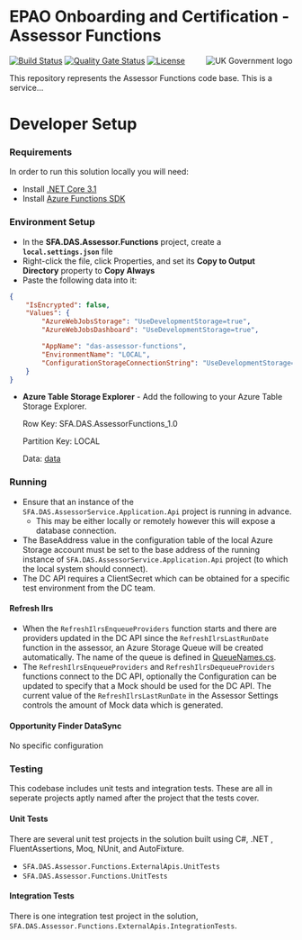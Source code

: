 #  EPAO Onboarding and Certification - Assessor Functions
<img src="https://avatars.githubusercontent.com/u/9841374?s=200&v=4" align="right" alt="UK Government logo">

[![Build Status](https://sfa-gov-uk.visualstudio.com/Digital%20Apprenticeship%20Service/_apis/build/status/das-assessor-functions?repoName=SkillsFundingAgency%2Fdas-assessor-functions&branchName=master)](https://sfa-gov-uk.visualstudio.com/Digital%20Apprenticeship%20Service/_build/latest?definitionId=2539&repoName=SkillsFundingAgency%2Fdas-assessor-functions&branchName=master)
[![Quality Gate Status](https://sonarcloud.io/api/project_badges/measure?project=SkillsFundingAgency_das-assessor-functions&metric=alert_status)](https://sonarcloud.io/project/overview?id=SkillsFundingAgency_das-assessor-functions)
[![License](https://img.shields.io/badge/license-MIT-lightgrey.svg?longCache=true&style=flat-square)](https://en.wikipedia.org/wiki/MIT_License)

This repository represents the Assessor Functions code base. This is a service...

# Developer Setup
### Requirements

In order to run this solution locally you will need:
- Install [.NET Core 3.1](https://www.microsoft.com/net/download)
- Install [Azure Functions SDK](https://docs.microsoft.com/en-us/azure/azure-functions/functions-run-local)

### Environment Setup

* In the **SFA.DAS.Assessor.Functions** project, create a **`local.settings.json`** file
* Right-click the file, click Properties, and set its **Copy to Output Directory** property to **Copy Always**
* Paste the following data into it:

```json
{
    "IsEncrypted": false,
    "Values": {
        "AzureWebJobsStorage": "UseDevelopmentStorage=true",
        "AzureWebJobsDashboard": "UseDevelopmentStorage=true",

        "AppName": "das-assessor-functions",
        "EnvironmentName": "LOCAL",
        "ConfigurationStorageConnectionString": "UseDevelopmentStorage=true",
    }
}
```

* **Azure Table Storage Explorer** - Add the following to your Azure Table Storage Explorer.

    Row Key: SFA.DAS.AssessorFunctions_1.0

    Partition Key: LOCAL

    Data: [data](https://github.com/SkillsFundingAgency/das-employer-config/blob/master/das-assessor-functions/SFA.DAS.AssessorFunctions.json)
    
### Running

* Ensure that an instance of the `SFA.DAS.AssessorService.Application.Api` project is running in advance.
    * This may be either locally or remotely however this will expose a database connection.
* The BaseAddress value in the configuration table of the local Azure Storage account must be set to the base address of the running instance of `SFA.DAS.AssessorService.Application.Api` project (to which the local system should connect).
* The DC API requires a ClientSecret which can be obtained for a specific test environment from the DC team. 

#### Refresh Ilrs

* When the `RefreshIlrsEnqueueProviders` function starts and there are providers updated in the DC API since the `RefreshIlrsLastRunDate` function in the assessor, an Azure Storage Queue will be created automatically. The name of the queue is defined in [QueueNames.cs](src\SFA.DAS.Assessor.Functions\Infrastructure\QueueNames.cs).
* The `RefreshIlrsEnqueueProviders` and `RefreshIlrsDequeueProviders` functions connect to the DC API, optionally the Configuration can be updated to specify that a Mock should be used for the DC API. The current value of the `RefreshIlrsLastRunDate` in the Assessor Settings controls the amount of Mock data which is generated. 
      
#### Opportunity Finder DataSync

No specific configuration

### Testing

This codebase includes unit tests and integration tests. These are all in seperate projects aptly named after the project that the tests cover.

#### Unit Tests

There are several unit test projects in the solution built using C#, .NET , FluentAssertions, Moq, NUnit, and AutoFixture.
* `SFA.DAS.Assessor.Functions.ExternalApis.UnitTests`
* `SFA.DAS.Assessor.Functions.UnitTests`

#### Integration Tests

There is one integration test project in the solution, `SFA.DAS.Assessor.Functions.ExternalApis.IntegrationTests`.



